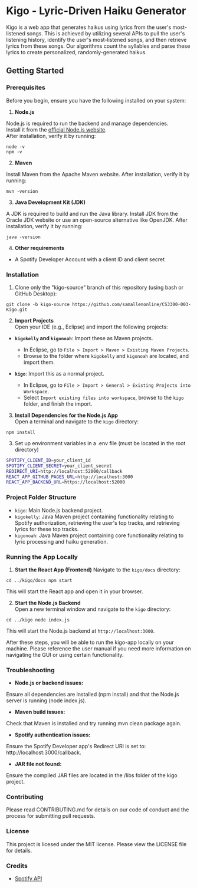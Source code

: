 # Kigo - Lyric-Driven Haiku Generator

Kigo is a web app that generates haikus using lyrics from the user's most-listened songs. This is achieved by utilizing several APIs to pull the user's listening history, identify the user's most-listened songs, and then retrieve lyrics from these songs. Our algorithms count the syllables and parse these lyrics to create personalized, randomly-generated haikus. 

## Getting Started

### Prerequisites

Before you begin, ensure you have the following installed on your system:

1. **Node.js**

Node.js is required to run the backend and manage dependencies.  
Install it from the [official Node.js website](https://nodejs.org/).  
After installation, verify it by running:
   
```
node -v
npm -v
```

2. **Maven**

Install Maven from the Apache Maven website.
After installation, verify it by running:

```
mvn -version
```

3. **Java Development Kit (JDK)**

A JDK is required to build and run the Java library.
Install JDK from the Oracle JDK website or use an open-source alternative like OpenJDK.
After installation, verify it by running:

```
java -version
```

4. **Other requirements**

- A Spotify Developer Account with a client ID and client secret

### Installation
1. Clone only the "kigo-source" branch of this repository (using bash or GitHub Desktop):

```git clone -b kigo-source https://github.com/samallenonline/CS3300-003-Kigo.git```

2. **Import Projects**  
Open your IDE (e.g., Eclipse) and import the following projects:

- **`kigokelly` and `kigonoah`**: Import these as Maven projects.
  - In Eclipse, go to `File > Import > Maven > Existing Maven Projects`.
  - Browse to the folder where `kigokelly` and `kigonoah` are located, and import them.

- **`kigo`**: Import this as a normal project.
  - In Eclipse, go to `File > Import > General > Existing Projects into Workspace`.
  - Select `Import existing files into workspace`, browse to the `kigo` folder, and finish the import.

3. **Install Dependencies for the Node.js App**  
Open a terminal and navigate to the `kigo` directory:

```npm install```
	
3. Set up environment variables in a .env file (must be located in the root directory)

```bash
SPOTIFY_CLIENT_ID=your_client_id
SPOTIFY_CLIENT_SECRET=your_client_secret
REDIRECT_URI=http://localhost:52000/callback
REACT_APP_GITHUB_PAGES_URL=http://localhost:3000
REACT_APP_BACKEND_URL=https://localhost:52000
```

### Project Folder Structure
- `kigo`: Main Node.js backend project.
- `kigokelly`: Java Maven project containing functionality relating to Spotify authorization, retrieving the user's top tracks, and retrieving lyrics for these top tracks.
- `kigonoah`: Java Maven project containing core functionality relating to lyric processing and haiku generation.

### Running the App Locally

1. **Start the React App (Frontend)**
Navigate to the `kigo/docs` directory:

```
cd ../kigo/docs npm start
```
This will start the React app and open it in your browser.

2. **Start the Node.js Backend**  
Open a new terminal window and navigate to the `kigo` directory:

```
cd ../kigo node index.js
```

This will start the Node.js backend at `http://localhost:3000`.

After these steps, you will be able to run the kigo-app locally on your machine. Please reference the user manual if you need more information on navigating the GUI or using certain functionality. 

### Troubleshooting 

- **Node.js or backend issues:**

Ensure all dependencies are installed (npm install) and that the Node.js server is running (node index.js).

- **Maven build issues:**

Check that Maven is installed and try running mvn clean package again.

- **Spotify authentication issues:**
  
Ensure the Spotify Developer app's Redirect URI is set to:
http://localhost:3000/callback.

- **JAR file not found:**
  
Ensure the compiled JAR files are located in the /libs folder of the kigo project.

### Contributing 
Please read CONTRIBUTING.md for details on our code of conduct and the process for submitting pull requests.

### License
This project is licesed under the MIT license. Please view the LICENSE file for details.

### Credits
- [Spotify API](https://developer.spotify.com/)
